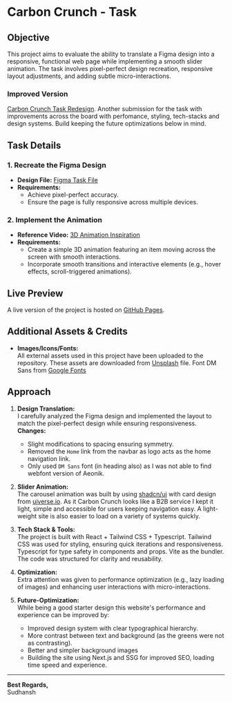 # Carbon Crunch - Task

## Objective

This project aims to evaluate the ability to translate a Figma design into a responsive, functional web page while implementing a smooth slider animation. The task involves pixel-perfect design recreation, responsive layout adjustments, and adding subtle micro-interactions.

### Improved Version
[Carbon Crunch Task Redesign](https://github.com/SadhuG/carbon-crunch-redesign). Another submission for the task with improvements across the board with perfomance, styling, tech-stacks and design systems.
Build keeping the future optimizations below in mind.

## Task Details

### 1. Recreate the Figma Design

- **Design File:** [Figma Task File](https://www.figma.com/design/mvr8LtX9LWOdTtX1Kco6pN/Task-File---4?node-id=0-1&t=WZ9qJ6dgNBSKNSXw-1)
- **Requirements:**
  - Achieve pixel-perfect accuracy.
  - Ensure the page is fully responsive across multiple devices.

### 2. Implement the Animation

- **Reference Video:** [3D Animation Inspiration](https://www.youtube.com/watch?v=m8Kd35nyuzw)
- **Requirements:**
  - Create a simple 3D animation featuring an item moving across the screen with smooth interactions.
  - Incorporate smooth transitions and interactive elements (e.g., hover effects, scroll-triggered animations).

## Live Preview

A live version of the project is hosted on [GitHub Pages](https://sadhug.github.io/carbon-crunch-task/).

## Additional Assets & Credits

- **Images/Icons/Fonts:**  
  All external assets used in this project have been uploaded to the repository. These assets are downloaded from [Unsplash](https://unsplash.com/) file. Font DM Sans from [Google Fonts](https://fonts.google.com/specimen/DM+Sans)

## Approach

1. **Design Translation:**  
   I carefully analyzed the Figma design and implemented the layout to match the pixel-perfect design while ensuring responsiveness.
   **Changes:**

   - Slight modifications to spacing ensuring symmetry.
   - Removed the `Home` link from the navbar as logo acts as the home navigation link.
   - Only used `DM Sans` font (in heading also) as I was not able to find webfont version of Aeonik.

2. **Slider Animation:**  
   The carousel animation was built by using [shadcn/ui](https://ui.shadcn.com/) with card design from [uiverse.io](https://uiverse.io/Javierrocadev/brown-kangaroo-82). As it Carbon Crunch looks like a B2B service I kept it light, simple and accessible for users keeping navigation easy. A light-weight site is also easier to load on a variety of systems quickly.

3. **Tech Stack & Tools:**  
   The project is built with React + Tailwind CSS + Typescript. Tailwind CSS was used for styling, ensuring quick iterations and responsiveness. Typescript for type safety in components and props. Vite as the bundler. The code was structured for clarity and reusability.

4. **Optimization:**  
   Extra attention was given to performance optimization (e.g., lazy loading of images) and enhancing user interactions with micro-interactions.

5. **Future-Optimization:**  
   While being a good starter design this website's performance and experience can be improved by:
   - Improved design system with clear typographical hierarchy.
   - More contrast between text and background (as the greens were not as contrasting).
   - Better and simpler background images
   - Building the site using Next.js and SSG for improved SEO, loading time speed and experience.

---

**Best Regards,**  
Sudhansh
